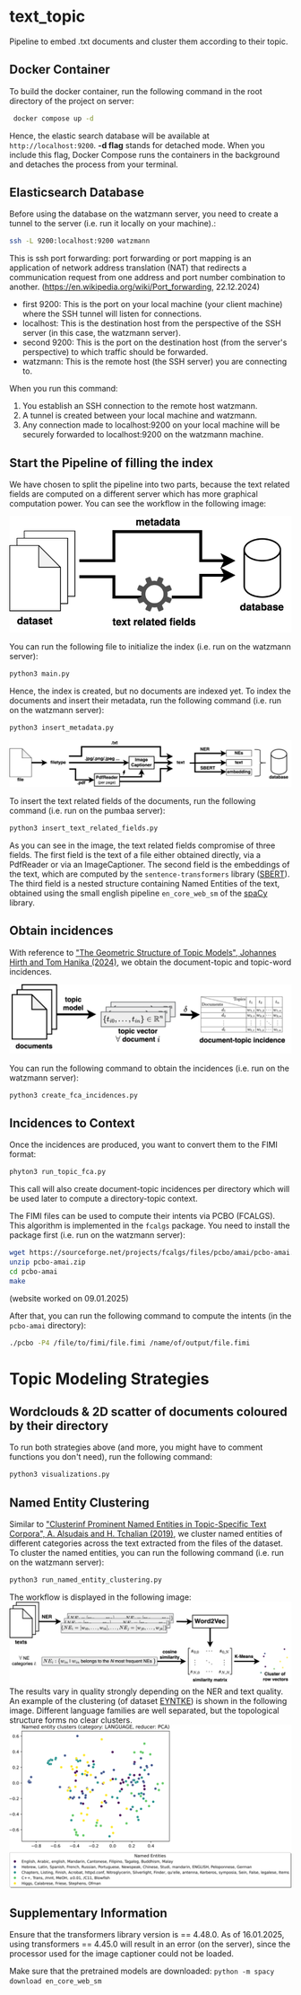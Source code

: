 # text_topic
Pipeline to embed .txt documents and cluster them according to their topic.

## Docker Container
To build the docker container, run the following command in the root directory of the project on server:
```bash
 docker compose up -d
```
Hence, the elastic search database will be available at `http://localhost:9200`.
**-d flag** stands for detached mode. 
When you include this flag, 
Docker Compose runs the containers in the background and detaches the process from your terminal.

## Elasticsearch Database
Before using the database on the watzmann server, you need to create a tunnel to the server
(i.e. run it locally on your machine).:
```bash
ssh -L 9200:localhost:9200 watzmann
```
This is ssh port forwarding: 
port forwarding or port mapping is an application of network address translation (NAT) that redirects a communication 
request from one address and port number combination to another. (https://en.wikipedia.org/wiki/Port_forwarding, 22.12.2024)

- first 9200: This is the port on your local machine (your client machine) where the SSH tunnel will listen for connections.
- localhost: This is the destination host from the perspective of the SSH server (in this case, the watzmann server).
- second 9200: This is the port on the destination host (from the server's perspective) to which traffic should be forwarded. 
- watzmann: This is the remote host (the SSH server) you are connecting to.

When you run this command:
1. You establish an SSH connection to the remote host watzmann.
2. A tunnel is created between your local machine and watzmann.
3. Any connection made to localhost:9200 on your local machine will be securely forwarded to localhost:9200 on the watzmann machine.

## Start the Pipeline of filling the index
We have chosen to split the pipeline into two parts, because the text related fields are computed on a different server 
which has more graphical computation power.
You can see the workflow in the following image:

![es_workflow.svg](doc/es_workflow.svg)

You can run the following file to initialize the index (i.e. run on the watzmann server):
```bash
python3 main.py
```
Hence, the index is created, but no documents are indexed yet.
To index the documents and insert their metadata, run the following command (i.e. run on the watzmann server):
```bash
python3 insert_metadata.py
```
![text_related_workflow.svg](doc/text_related_workflow.svg)

To insert the text related fields of the documents, run the following command (i.e. run on the pumbaa server):
```bash 
python3 insert_text_related_fields.py
```
As you can see in the image, the text related fields compromise of three fields.
The first field is the text of a file either obtained directly, via a PdfReader or via an ImageCaptioner.
The second field is the embeddings of the text, which are computed by the `sentence-transformers` library 
([SBERT](https://huggingface.co/sentence-transformers/msmarco-MiniLM-L-12-v3)).
The third field is a nested structure containing Named Entities of the text, 
obtained using the small english pipeline `en_core_web_sm` of the [spaCy](https://spacy.io/models) library.


## Obtain incidences
With reference to ["The Geometric Structure of Topic Models", Johannes Hirth and Tom Hanika (2024)](https://arxiv.org/abs/2403.03607),
we obtain the document-topic and topic-word incidences.

![doc_topic_inc_fca_hirth_hanika.svg](doc/doc_topic_inc_fca_hirth_hanika.svg)

You can run the following command to obtain the incidences (i.e. run on the watzmann server):
```bash
python3 create_fca_incidences.py
```

## Incidences to Context
Once the incidences are produced, you want to convert them to the FIMI format:
```bash
phyton3 run_topic_fca.py
```
This call will also create document-topic incidences per directory which will be used later to compute a directory-topic context.

The FIMI files can be used to compute their intents via PCBO (FCALGS).
This algorithm is implemented in the `fcalgs` package.
You need to install the package first (i.e. run on the watzmann server):
```bash
wget https://sourceforge.net/projects/fcalgs/files/pcbo/amai/pcbo-amai.zip
unzip pcbo-amai.zip
cd pcbo-amai
make
``` 
(website worked on 09.01.2025)

After that, you can run the following command to compute the intents (in the `pcbo-amai` directory):
```bash
./pcbo -P4 /file/to/fimi/file.fimi /name/of/output/file.fimi
```
# Topic Modeling Strategies

## Wordclouds & 2D scatter of documents coloured by their directory
To run both strategies above (and more, you might have to comment functions you don't need),
run the following command:
```bash
python3 visualizations.py
```

## Named Entity Clustering
Similar to ["Clusterinf Prominent Named Entities in Topic-Specific Text Corpora", A. Alsudais and H. Tchalian (2019)](https://arxiv.org/pdf/1807.10800),
we cluster named entities of different categories across the text extracted from the files of the dataset.
To cluster the named entities, you can run the following command (i.e. run on the watzmann server):
```bash
python3 run_named_entity_clustering.py
```
The workflow is displayed in the following image:
![text_related_workflow.svg](doc/NE_Clustering.svg)
The results vary in quality strongly depending on the NER and text quality.
An example of the clustering (of dataset [EYNTKE](https://archive.org/details/ETYNTKE)) is shown in the following image.
Different language families are well separated, but the topological structure forms no clear clusters.
![named_entity_clusters_LANGUAGE_PCA_01_22_25.svg](doc/named_entity_clusters_LANGUAGE_PCA_01_22_25.svg)

## Supplementary Information
Ensure that the transformers library version is == 4.48.0.
As of 16.01.2025, using transformers == 4.45.0 will result in an error (on the server), since the processor used for the 
image captioner could not be loaded.

Make sure that the pretrained models are downloaded:
```python -m spacy download en_core_web_sm```
